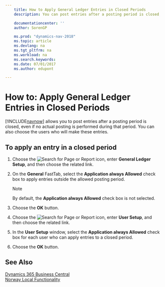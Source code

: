 ```yaml
---
    title: How to Apply General Ledger Entries in Closed Periods
    description: You can post entries after a posting period is closed, even if no actual posting is performed during that period.

    documentationcenter: ''
    author: SorenGP

    ms.prod: "dynamics-nav-2018"
    ms.topic: article
    ms.devlang: na
    ms.tgt_pltfrm: na
    ms.workload: na
    ms.search.keywords:
    ms.date: 07/01/2017
    ms.author: edupont

---
```

# How to: Apply General Ledger Entries in Closed Periods
[!INCLUDE[navnow](../../includes/navnow_md.md)] allows you to post entries after a posting period is closed, even if no actual posting is performed during that period. You can also choose the users who will make these entries.  

## To apply an entry in a closed period  

1.  Choose the ![Search for Page or Report](../../media/ui-search/search_small.png "Search for Page or Report icon") icon, enter **General Ledger Setup**, and then choose the related link.  
2.  On the **General** FastTab, select the **Application always Allowed** check box to apply entries outside the allowed posting period.  

    > [!NOTE]  
    >  By default, the **Application always Allowed** check box is not selected.  

3.  Choose the **OK** button.  
4.  Choose the ![Search for Page or Report](../../media/ui-search/search_small.png "Search for Page or Report icon") icon, enter **User Setup**, and then choose the related link.  
5.  In the **User Setup** window, select the **Application always Allowed** check box for each user who can apply entries to a closed period.  
6.  Choose the **OK** button.  

## See Also
[Dynamics 365 Business Central](/dynamics365/business-central/)  
[Norway Local Functionality](norway-local-functionality.md)
